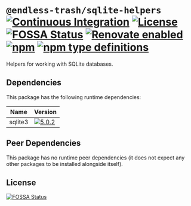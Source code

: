 # `@endless-trash/sqlite-helpers` [![Continuous Integration](https://github.com/jameswilddev/endless-trash/workflows/Continuous%20Integration/badge.svg)](https://github.com/jameswilddev/endless-trash/actions) [![License](https://img.shields.io/github/license/jameswilddev/endless-trash.svg)](https://github.com/jameswilddev/endless-trash/blob/master/license) [![FOSSA Status](https://app.fossa.io/api/projects/git%2Bgithub.com%2Fjameswilddev%2Fendless-trash.svg?type=shield)](https://app.fossa.io/projects/git%2Bgithub.com%2Fjameswilddev%2Fendless-trash?ref=badge_shield) [![Renovate enabled](https://img.shields.io/badge/renovate-enabled-brightgreen.svg)](https://renovatebot.com/) [![npm](https://img.shields.io/npm/v/@endless-trash/sqlite-helpers.svg)](https://www.npmjs.com/package/@endless-trash/sqlite-helpers) [![npm type definitions](https://img.shields.io/npm/types/@endless-trash/sqlite-helpers.svg)](https://www.npmjs.com/package/@endless-trash/sqlite-helpers)

Helpers for working with SQLite databases.

## Dependencies

This package has the following runtime dependencies:

Name    | Version                                                                                    
------- | -------------------------------------------------------------------------------------------
sqlite3 | [![5.0.2](https://img.shields.io/npm/v/sqlite3.svg)](https://www.npmjs.com/package/sqlite3)

## Peer Dependencies

This package has no runtime peer dependencies (it does not expect any other packages to be installed alongside itself).

## License

[![FOSSA Status](https://app.fossa.io/api/projects/git%2Bgithub.com%2Fjameswilddev%2Fendless-trash.svg?type=large)](https://app.fossa.io/projects/git%2Bgithub.com%2Fjameswilddev%2Fendless-trash?ref=badge_large)
